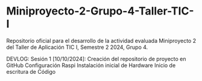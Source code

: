 # Miniproyecto-2-Grupo-4-Taller-TIC-I
Repositorio oficial para el desarrollo de la actividad evaluada Miniproyecto 2 del Taller de Aplicación TIC I, Semestre 2 2024, Grupo 4.

DEVLOG:
Sesión 1 [10/10/2024]:
Creación del repositorio de proyecto en GitHub
Configuración Raspi
Instalación inicial de Hardware
Inicio de escritura de Código

